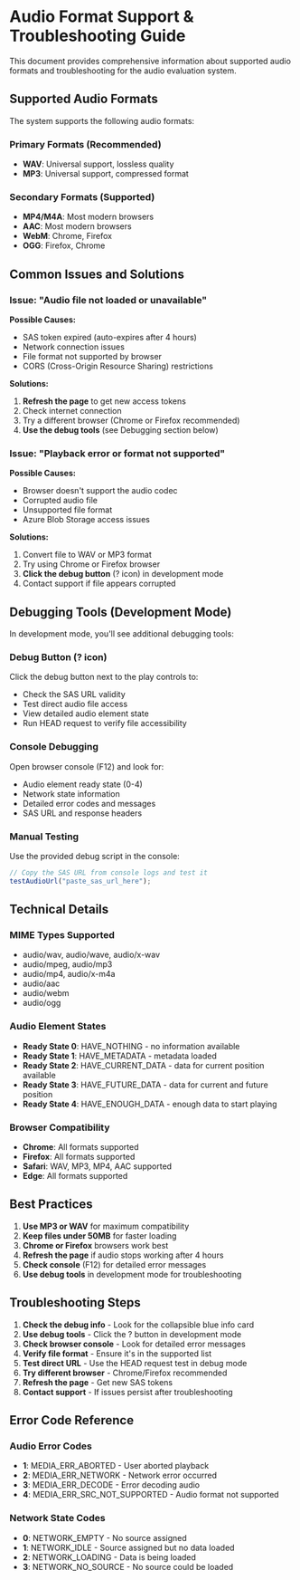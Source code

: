 # Audio Format Support & Troubleshooting Guide

This document provides comprehensive information about supported audio formats and troubleshooting for the audio evaluation system.

## Supported Audio Formats

The system supports the following audio formats:

### Primary Formats (Recommended)
- **WAV**: Universal support, lossless quality
- **MP3**: Universal support, compressed format

### Secondary Formats (Supported)
- **MP4/M4A**: Most modern browsers
- **AAC**: Most modern browsers  
- **WebM**: Chrome, Firefox
- **OGG**: Firefox, Chrome

## Common Issues and Solutions

### Issue: "Audio file not loaded or unavailable"

**Possible Causes:**
- SAS token expired (auto-expires after 4 hours)
- Network connection issues
- File format not supported by browser
- CORS (Cross-Origin Resource Sharing) restrictions

**Solutions:**
1. **Refresh the page** to get new access tokens
2. Check internet connection
3. Try a different browser (Chrome or Firefox recommended)
4. **Use the debug tools** (see Debugging section below)

### Issue: "Playback error or format not supported"

**Possible Causes:**
- Browser doesn't support the audio codec
- Corrupted audio file
- Unsupported file format
- Azure Blob Storage access issues

**Solutions:**
1. Convert file to WAV or MP3 format
2. Try using Chrome or Firefox browser
3. **Click the debug button** (? icon) in development mode
4. Contact support if file appears corrupted

## Debugging Tools (Development Mode)

In development mode, you'll see additional debugging tools:

### Debug Button (? icon)
Click the debug button next to the play controls to:
- Check the SAS URL validity
- Test direct audio file access
- View detailed audio element state
- Run HEAD request to verify file accessibility

### Console Debugging
Open browser console (F12) and look for:
- Audio element ready state (0-4)
- Network state information
- Detailed error codes and messages
- SAS URL and response headers

### Manual Testing
Use the provided debug script in the console:
```javascript
// Copy the SAS URL from console logs and test it
testAudioUrl("paste_sas_url_here");
```

## Technical Details

### MIME Types Supported
- audio/wav, audio/wave, audio/x-wav
- audio/mpeg, audio/mp3
- audio/mp4, audio/x-m4a
- audio/aac
- audio/webm
- audio/ogg

### Audio Element States
- **Ready State 0**: HAVE_NOTHING - no information available
- **Ready State 1**: HAVE_METADATA - metadata loaded
- **Ready State 2**: HAVE_CURRENT_DATA - data for current position available
- **Ready State 3**: HAVE_FUTURE_DATA - data for current and future position
- **Ready State 4**: HAVE_ENOUGH_DATA - enough data to start playing

### Browser Compatibility
- **Chrome**: All formats supported
- **Firefox**: All formats supported  
- **Safari**: WAV, MP3, MP4, AAC supported
- **Edge**: All formats supported

## Best Practices

1. **Use MP3 or WAV** for maximum compatibility
2. **Keep files under 50MB** for faster loading
3. **Chrome or Firefox** browsers work best
4. **Refresh the page** if audio stops working after 4 hours
5. **Check console** (F12) for detailed error messages
6. **Use debug tools** in development mode for troubleshooting

## Troubleshooting Steps

1. **Check the debug info** - Look for the collapsible blue info card
2. **Use debug tools** - Click the ? button in development mode
3. **Check browser console** - Look for detailed error messages
4. **Verify file format** - Ensure it's in the supported list
5. **Test direct URL** - Use the HEAD request test in debug mode
6. **Try different browser** - Chrome/Firefox recommended
7. **Refresh the page** - Get new SAS tokens
8. **Contact support** - If issues persist after troubleshooting

## Error Code Reference

### Audio Error Codes
- **1**: MEDIA_ERR_ABORTED - User aborted playback
- **2**: MEDIA_ERR_NETWORK - Network error occurred
- **3**: MEDIA_ERR_DECODE - Error decoding audio
- **4**: MEDIA_ERR_SRC_NOT_SUPPORTED - Audio format not supported

### Network State Codes
- **0**: NETWORK_EMPTY - No source assigned
- **1**: NETWORK_IDLE - Source assigned but no data loaded
- **2**: NETWORK_LOADING - Data is being loaded
- **3**: NETWORK_NO_SOURCE - No source could be loaded
